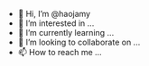- 👋 Hi, I’m @haojamy
- 👀 I’m interested in ...
- 🌱 I’m currently learning ...
- 💞️ I’m looking to collaborate on ...
- 📫 How to reach me ...

<!---
haojamy/haojamy is a ✨ special ✨ repository because its `README.md` (this file) appears on your GitHub profile.
You can click the Preview link to take a look at your changes.
--->
